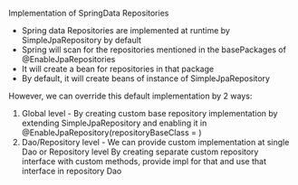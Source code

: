 Implementation of SpringData Repositories

* Spring data Repositories are implemented at runtime by SimpleJpaRepository by default
* Spring will scan for the repositories mentioned in the basePackages of @EnableJpaRepositories
* It will create a bean for repositories in that package
* By default, it will create beans of instance of SimpleJpaRepository


However, we can override this default implementation by 2 ways:
1. Global level - By creating custom base repository implementation by extending SimpleJpaRepository and enabling it in
                    @EnableJpaRepository(repositoryBaseClass = )
2. Dao/Repository level - We can provide custom implementation at single Dao or Repository level
                            By creating separate custom repository interface with custom methods, provide impl for that and use that interface in repository Dao
